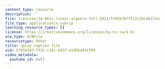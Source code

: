 ```yaml
---
content_type: resource
description: ''
file: /courses/18-06sc-linear-algebra-fall-2011/5785b397f532c18c4837a1d5ba941f09_RWvi4Vx4CDc.srt
file_type: application/x-subrip
learning_resource_types: []
license: https://creativecommons.org/licenses/by-nc-sa/4.0/
ocw_type: OCWFile
resourcetype: Other
title: 3play caption file
uid: 5785b397-f532-c18c-4837-a1d5ba941f09
video_metadata:
  youtube_id: null
---
```

